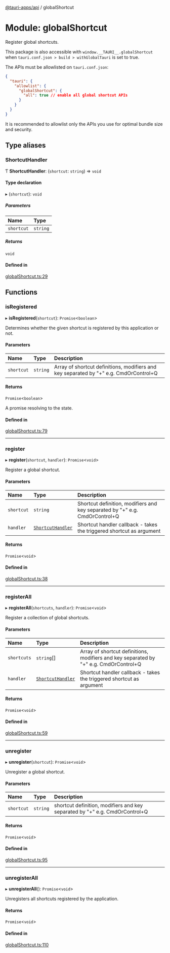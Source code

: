 [@tauri-apps/api](../README.md) / globalShortcut

# Module: globalShortcut

Register global shortcuts.

This package is also accessible with `window.__TAURI__.globalShortcut` when `tauri.conf.json > build > withGlobalTauri` is set to true.

The APIs must be allowlisted on `tauri.conf.json`:
```json
{
  "tauri": {
    "allowlist": {
      "globalShortcut": {
        "all": true // enable all global shortcut APIs
      }
    }
  }
}
```
It is recommended to allowlist only the APIs you use for optimal bundle size and security.

## Type aliases

### ShortcutHandler

Ƭ **ShortcutHandler**: (`shortcut`: `string`) => `void`

#### Type declaration

▸ (`shortcut`): `void`

##### Parameters

| Name | Type |
| :------ | :------ |
| `shortcut` | `string` |

##### Returns

`void`

#### Defined in

[globalShortcut.ts:29](https://github.com/tauri-apps/tauri/blob/2c040ea/tooling/api/src/globalShortcut.ts#L29)

## Functions

### isRegistered

▸ **isRegistered**(`shortcut`): `Promise`<`boolean`\>

Determines whether the given shortcut is registered by this application or not.

#### Parameters

| Name | Type | Description |
| :------ | :------ | :------ |
| `shortcut` | `string` | Array of shortcut definitions, modifiers and key separated by "+" e.g. CmdOrControl+Q |

#### Returns

`Promise`<`boolean`\>

A promise resolving to the state.

#### Defined in

[globalShortcut.ts:79](https://github.com/tauri-apps/tauri/blob/2c040ea/tooling/api/src/globalShortcut.ts#L79)

___

### register

▸ **register**(`shortcut`, `handler`): `Promise`<`void`\>

Register a global shortcut.

#### Parameters

| Name | Type | Description |
| :------ | :------ | :------ |
| `shortcut` | `string` | Shortcut definition, modifiers and key separated by "+" e.g. CmdOrControl+Q |
| `handler` | [`ShortcutHandler`](globalShortcut.md#shortcuthandler) | Shortcut handler callback - takes the triggered shortcut as argument |

#### Returns

`Promise`<`void`\>

#### Defined in

[globalShortcut.ts:38](https://github.com/tauri-apps/tauri/blob/2c040ea/tooling/api/src/globalShortcut.ts#L38)

___

### registerAll

▸ **registerAll**(`shortcuts`, `handler`): `Promise`<`void`\>

Register a collection of global shortcuts.

#### Parameters

| Name | Type | Description |
| :------ | :------ | :------ |
| `shortcuts` | `string`[] | Array of shortcut definitions, modifiers and key separated by "+" e.g. CmdOrControl+Q |
| `handler` | [`ShortcutHandler`](globalShortcut.md#shortcuthandler) | Shortcut handler callback - takes the triggered shortcut as argument |

#### Returns

`Promise`<`void`\>

#### Defined in

[globalShortcut.ts:59](https://github.com/tauri-apps/tauri/blob/2c040ea/tooling/api/src/globalShortcut.ts#L59)

___

### unregister

▸ **unregister**(`shortcut`): `Promise`<`void`\>

Unregister a global shortcut.

#### Parameters

| Name | Type | Description |
| :------ | :------ | :------ |
| `shortcut` | `string` | shortcut definition, modifiers and key separated by "+" e.g. CmdOrControl+Q |

#### Returns

`Promise`<`void`\>

#### Defined in

[globalShortcut.ts:95](https://github.com/tauri-apps/tauri/blob/2c040ea/tooling/api/src/globalShortcut.ts#L95)

___

### unregisterAll

▸ **unregisterAll**(): `Promise`<`void`\>

Unregisters all shortcuts registered by the application.

#### Returns

`Promise`<`void`\>

#### Defined in

[globalShortcut.ts:110](https://github.com/tauri-apps/tauri/blob/2c040ea/tooling/api/src/globalShortcut.ts#L110)
